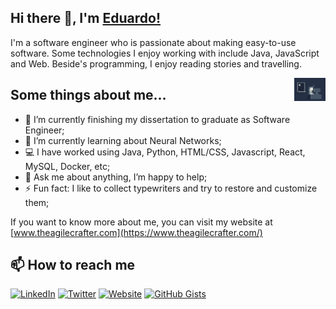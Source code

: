 
## Hi there 👋, I'm [Eduardo!](https://www.theagilecrafter.com/) 

I'm a software engineer who is passionate about making easy-to-use software. Some technologies I enjoy working with include Java, JavaScript and Web. Beside's programming, I enjoy reading stories and travelling. 


<img align="right" alt="GIF" src="https://github.com/Eduardo-Ortega102/Eduardo-Ortega102/blob/master/programming.gif" style="max-width: 50px;"/>

## Some things about me...

- 🔭 I’m currently finishing my dissertation to graduate as Software Engineer;
- 🌱 I’m currently learning about Neural Networks;
- 💻 I have worked using Java, Python, HTML/CSS, Javascript, React, MySQL, Docker, etc;
- 💬 Ask me about anything, I’m happy to help;
- ⚡ Fun fact: I like to collect typewriters and try to restore and customize them;

If you want to know more about me, you can visit my website at [www.theagilecrafter.com](https://www.theagilecrafter.com/)

## 📫 How to reach me

[![LinkedIn](https://img.shields.io/badge/-Eduardo%20Ortega%20Naranjo-0077B5?style=flat&amp;logo=Linkedin&amp;logoColor=white)](https://www.linkedin.com/in/eortegan/)
[![Twitter](https://img.shields.io/twitter/url?label=%40AgileCrafter&amp;style=social&amp;url=https%3A%2F%2Ftwitter.com%2Fagilecrafter)](https://twitter.com/agilecrafter/)
[![Website](https://img.shields.io/badge/-www.theagilecrafter.com-E34F26?style=flat&amp;logo=HTML5&amp;logoColor=white)](https://www.theagilecrafter.com/)
[![GitHub Gists](https://img.shields.io/badge/-GitHub%20Gist-181717?style=flat&amp;logo=GitHub&amp;logoColor=white)](https://gist.github.com/Eduardo-Ortega102)


